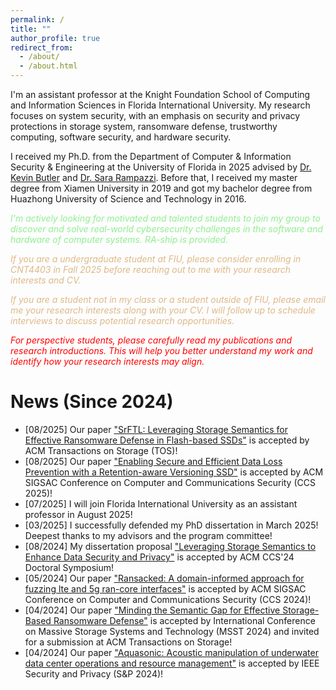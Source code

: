 ```yaml
---
permalink: /
title: ""
author_profile: true
redirect_from: 
  - /about/
  - /about.html
---
```

I'm an assistant professor at the Knight Foundation School of Computing and Information Sciences in Florida International University. My research focuses on system security, with an emphasis on security and privacy protections in storage system, ransomware defense, trustworthy computing, software security, and hardware security. 

I received my Ph.D. from the Department of Computer & Information Security & Engineering at the University of Florida in 2025 advised by [Dr. Kevin Butler](https://cise.ufl.edu/~butler/) and [Dr. Sara Rampazzi](https://sararampazzi.com/). Before that, I received my master degree from Xiamen University in 2019 and got  my bachelor degree from Huazhong University of Science and Technology in 2016. 

<span style="color:lightgreen">*I'm actively looking for motivated and talented students to join my group to discover and solve real-world cybersecurity challenges in the software and hardware of computer systems. RA-ship is provided.*</span>

<span style="color:burlywood">*If you are a undergraduate student at FIU, please consider enrolling in CNT4403 in Fall 2025 before reaching out to me with your research interests and CV.*</span>

<span style="color:burlywood">*If you are a student not in my class or a student outside of FIU, please email me your research interests along with your CV. I will follow up to schedule interviews to discuss potential research opportunities.*</span>

<span style="color:red">*For perspective students, please carefully read my publications and research introductions. This will help you better understand my work and identify how your research interests may align.* </span>


News (Since 2024)
======
* [08/2025] Our paper ["SrFTL: Leveraging Storage Semantics for Effective Ransomware Defense in Flash-based SSDs"]() is accepted by ACM Transactions on Storage (TOS)!
* [08/2025] Our paper ["Enabling Secure and Efficient Data Loss Prevention with a Retention-aware Versioning SSD"]() is accepted by ACM SIGSAC Conference on Computer and Communications Security (CCS 2025)!
* [07/2025] I will join Florida International University as an assistant professor in August 2025!
* [03/2025] I successfully defended my PhD dissertation in March 2025! Deepest thanks to my advisors and the program committee!
* [08/2024] My dissertation proposal ["Leveraging Storage Semantics to Enhance Data Security and Privacy"](https://dl.acm.org/doi/abs/10.1145/3658644.3690864) is accepted by ACM CCS'24 Doctoral Symposium!
* [05/2024] Our paper ["Ransacked: A domain-informed approach for fuzzing lte and 5g ran-core interfaces"](https://dl.acm.org/doi/abs/10.1145/3658644.3670320) is accepted by ACM SIGSAC Conference on Computer and Communications Security (CCS 2024)!
* [04/2024] Our paper ["Minding the Semantic Gap for Effective Storage-Based Ransomware Defense"](https://par.nsf.gov/servlets/purl/10559373) is accepted by International Conference on Massive Storage Systems and Technology (MSST 2024) and invited for a submission at ACM Transactions on Storage!
* [04/2024] Our paper ["Aquasonic: Acoustic manipulation of underwater data center operations and resource management"](https://ieeexplore.ieee.org/abstract/document/10646672) is accepted by IEEE Security and Privacy (S&P 2024)!



